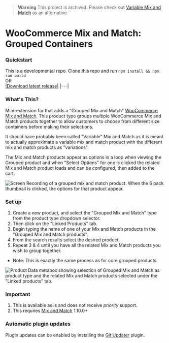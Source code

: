 > **Warning**
> This project is archived. Please check out [Variable Mix and Match](https://github.com/kathyisawesome/wc-mnm-variable) as an alternative.

# WooCommerce Mix and Match: Grouped Containers

### Quickstart

This is a developmental repo. Clone this repo and run `npm install && npm run build`   
OR    
|[Download latest release](https://github.com/kathyisawesome/wc-mnm-grouped/releases/latest/)|
|---|


### What's This?

Mini-extension for that adds a "Grouped Mix and Match" [WooCommerce Mix and Match](https://woocommerce.com/products/woocommerce-mix-and-match-products ). This product type groups multiple WooCommerce Mix and Match products together to allow customers to choose from different size containers before making their selections.

It should have probably been called "Variable" Mix and Match as it is meant to actually approximate a variable mix and match product with the different mix and match products as "variations".

The Mix and Match products appear as options in a loop when viewing the Grouped product and when "Select Options" for one is clicked the related Mix and Match product loads and can be configured, then added to the cart. 

![Screen Recording of a grouped mix and match product. When the 6 pack thumbnail is clicked, the options for that product appear.](https://user-images.githubusercontent.com/507025/92426124-5425f580-f146-11ea-9d41-623107fb518c.gif)

### Set up

1. Create a new product, and select the "Grouped Mix and Match" type from the product type dropdown selector. 
2. Then click on the "Linked Products" tab.
3. Begin typing the name of one of your Mix and Match products in the "Grouped Mix and Match products".
4. From the search results select the desired product.
5. Repeat 3 & 4 until you have all the related Mix and Match products you wish to group together.

* Note: This is exactly the same process as for core grouped products.

![Product Data metabox showing selection of Grouped Mix and Match as product type and the related Mix and Match products selected under the "Linked products" tab. ](https://user-images.githubusercontent.com/507025/92425312-14f6a500-f144-11ea-9ba5-8baca5034906.png)

### Important

1. This is available as is and does not receive _priority_ support.
2. This requires [Mix and Match]( https://woocommerce.com/products/woocommerce-mix-and-match-products ) 1.10.0+

### Automatic plugin updates

Plugin updates can be enabled by installing the [Git Updater](https://git-updater.com/) plugin.
